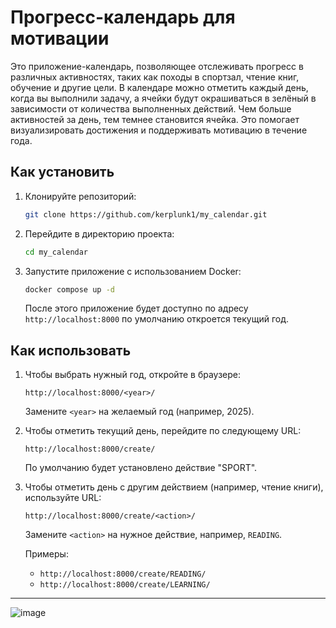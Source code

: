 # Прогресс-календарь для мотивации

Это приложение-календарь, позволяющее отслеживать прогресс в различных активностях, таких как походы в спортзал, чтение книг, обучение и другие цели. В календаре можно отметить каждый день, когда вы выполнили задачу, а ячейки будут окрашиваться в зелёный в зависимости от количества выполненных действий. Чем больше активностей за день, тем темнее становится ячейка. Это помогает визуализировать достижения и поддерживать мотивацию в течение года.

## Как установить

1. Клонируйте репозиторий:

    ```bash
    git clone https://github.com/kerplunk1/my_calendar.git
    ```

2. Перейдите в директорию проекта:

    ```bash
    cd my_calendar
    ```

3. Запустите приложение с использованием Docker:

    ```bash
    docker compose up -d
    ```

    После этого приложение будет доступно по адресу `http://localhost:8000` по умолчанию откроется текущий год.

## Как использовать

1. Чтобы выбрать нужный год, откройте в браузере:

    ```
    http://localhost:8000/<year>/
    ```

    Замените `<year>` на желаемый год (например, 2025).

2. Чтобы отметить текущий день, перейдите по следующему URL:

    ```
    http://localhost:8000/create/
    ```

    По умолчанию будет установлено действие "SPORT".

3. Чтобы отметить день с другим действием (например, чтение книги), используйте URL:

    ```
    http://localhost:8000/create/<action>/
    ```

    Замените `<action>` на нужное действие, например, `READING`.

    Примеры:
    - `http://localhost:8000/create/READING/`
    - `http://localhost:8000/create/LEARNING/`

---

![image](https://github.com/user-attachments/assets/977f35d5-03c4-4988-9750-3c1917975f07)
